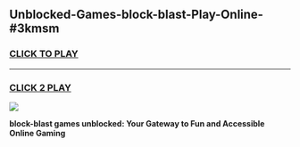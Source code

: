 
## Unblocked-Games-block-blast-Play-Online-#3kmsm
<h3>
<a href="https://premium.freeplayer.one?title=block-blast&ref=27F">CLICK TO PLAY</a></h3>
<hr>

<h3>
<a href="https://premium.freeplayer.one?title=block-blast&ref=27F">CLICK 2 PLAY</a>
  
</h3>

<a href="https://premium.freeplayer.one?title=block-blast&ref=27F"><img src="https://clearcache.store/games.png"></a>


**block-blast games unblocked: Your Gateway to Fun and Accessible Online Gaming**
